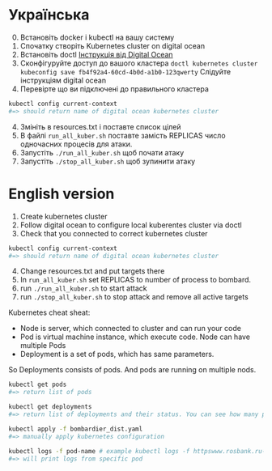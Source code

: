 # Українська
0. Встановіть docker і kubectl на вашу систему 
2. Спочатку створіть Kubernetes cluster on digital ocean
3. Встановіть doctl [Інструкція від Digital Ocean](https://docs.digitalocean.com/reference/doctl/how-to/install/)
4. Сконфігуруйте доступ до вашого кластера 
`doctl kubernetes cluster kubeconfig save fb4f92a4-60cd-4b0d-a1b0-123qwerty` Слідуйте інструкціям digital ocean
6. Перевірте що ви підключені до правильного кластера
```bash
kubectl config current-context
#=> should return name of digital ocean kubernetes cluster
```
4. Змініть в resources.txt і поставте список цілей
5. В файлі `run_all_kuber.sh` поставте замість REPLICAS число одночасних процесів для атаки. 
6. Запустіть `./run_all_kuber.sh` щоб почати атаку
7. Запустіть `./stop_all_kuber.sh` щоб зупинити атаку



# English version
1. Create kubernetes cluster
2. Follow digital ocean to configure local kuberentes cluster via doctl
3. Check that you connected to correct kubernetes cluster
```bash
kubectl config current-context
#=> should return name of digital ocean kubernetes cluster
```
4. Change resources.txt and put targets there
5. In `run_all_kuber.sh` set REPLICAS to number of process to bombard.
6. run `./run_all_kuber.sh` to start attack
7. run `./stop_all_kuber.sh` to stop attack and remove all active targets

Kubernetes cheat sheat:
- Node is server, which connected to cluster and can run your code
- Pod is virtual machine instance, which execute code. Node can have multiple Pods
- Deployment is a set of pods, which has same parameters.

So Deployments consists of pods. And pods are running on multiple nods.

```bash
kubectl get pods
#=> return list of pods

kubectl get deployments
#=> return list of deployments and their status. You can see how many pods has been created

kubectl apply -f bombardier_dist.yaml
#=> manually apply kubernetes configuration

kubectl logs -f pod-name # example kubectl logs -f httpswww.rosbank.ru-75b6d8f986-s2277
#=> will print logs from specific pod

```
